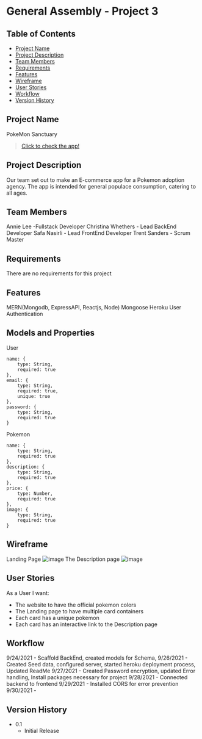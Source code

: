 # General Assembly - Project 3

## Table of Contents
* [Project Name](#project-name)
* [Project Description](#project-description)
* [Team Members](#team-members)
* [Requirements](#requirements)
* [Features](#features)
* [Wireframe](#wireframe)
* [User Stories](#user-stories)
* [Workflow](#workflow)
* [Version History](#version-history)

## Project Name
PokeMon Sanctuary
>[Click to check the app!](https://pokemon-sanctuary.herokuapp.com/)

## Project Description
Our team set out to make an E-commerce app for a Pokemon adoption agency. The app is intended for general populace consumption, catering to all ages.


## Team Members
Annie Lee -Fullstack Developer
Christina Whethers - Lead BackEnd Developer
Safa Nasirli - Lead FrontEnd Developer
Trent Sanders - Scrum Master


## Requirements
There are no requirements for this project

## Features
MERN(Mongodb, ExpressAPI, Reactjs, Node)
Mongoose
Heroku
User Authentication

## Models and Properties
User
```
name: {
    type: String,
    required: true
},
email: {
    type: String,
    required: true,
    unique: true
},
password: {
    type: String,
    required: true
}
```
Pokemon
```
name: {
    type: String,
    required: true
},
description: {
    type: String,
    required: true
},
price: {
    type: Number,
    required: true
},
image: {
    type: String,
    required: true
}
```

## Wireframe
Landing Page
![image](https://imgur.com/sM08Abg.png)
The Description page
![image](https://imgur.com/I1eGXF7.png)

## User Stories
As a User I want:
* The website to have the official pokemon colors
* The Landing page to have multiple card containers
* Each card has a unique pokemon
* Each card has an interactive link to the Description page

## Workflow
9/24/2021 - Scaffold BackEnd, created models for Schema, 
9/26/2021 - Created Seed data, configured server, started heroku deployment process, Updated ReadMe
9/27/2021 - Created Password encryption, updated Error handling, Install packages necessary for project 
9/28/2021 - Connected backend to frontend
9/29/2021 - Installed CORS for error prevention
9/30/2021 -

## Version History
* 0.1 
    * Initial Release